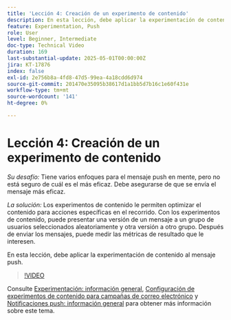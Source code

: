 ```yaml
---
title: 'Lección 4: Creación de un experimento de contenido'
description: En esta lección, debe aplicar la experimentación de contenido al mensaje push.
feature: Experimentation, Push
role: User
level: Beginner, Intermediate
doc-type: Technical Video
duration: 169
last-substantial-update: 2025-05-01T00:00:00Z
jira: KT-17876
index: false
exl-id: 2e756b8a-4fd8-47d5-99ea-4a18cdd6d974
source-git-commit: 201470e35095b38617d1a1bb5d7b16c1e60f431e
workflow-type: tm+mt
source-wordcount: '141'
ht-degree: 0%

---
```


# Lección 4: Creación de un experimento de contenido

*Su desafío:* Tiene varios enfoques para el mensaje push en mente, pero no está seguro de cuál es el más eficaz. Debe asegurarse de que se envía el mensaje más eficaz. 

*La solución:* Los experimentos de contenido le permiten optimizar el contenido para acciones específicas en el recorrido. Con los experimentos de contenido, puede presentar una versión de un mensaje a un grupo de usuarios seleccionados aleatoriamente y otra versión a otro grupo. Después de enviar los mensajes, puede medir las métricas de resultado que le interesen.

En esta lección, debe aplicar la experimentación de contenido al mensaje push.

>[!VIDEO](https://video.tv.adobe.com/v/3457924/?learn=on&enablevpops)


Consulte [Experimentación: información general](/help/experimentation/introduction-to-experimentation.md), [Configuración de experimentos de contenido para campañas de correo electrónico](/help/experimentation/content-experiments-for-emails.md) y [Notificaciones push: información general](/help/channels/push-notifications-overview.md) para obtener más información sobre este tema.
